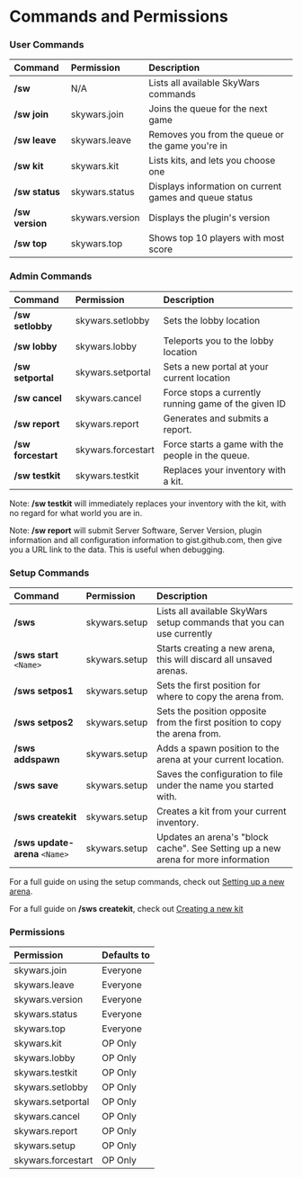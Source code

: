 Commands and Permissions
========================

### User Commands
| Command               | Permission         | Description         |
| :-------------------- | :----------------  | :------------------ |
| **/sw**               | N/A                | Lists all available SkyWars commands |
| **/sw** **join**      | skywars.join       | Joins the queue for the next game |
| **/sw** **leave**     | skywars.leave      | Removes you from the queue or the game you're in |
| **/sw** **kit**       | skywars.kit        | Lists kits, and lets you choose one |
| **/sw** **status**    | skywars.status     | Displays information on current games and queue status |
| **/sw** **version**   | skywars.version    | Displays the plugin's version |
| **/sw** **top**       | skywars.top        | Shows top 10 players with most score |

### Admin Commands

| Command               | Permission         | Description         |
| :-------------------- | :----------------  | :------------------ |
| **/sw** **setlobby**  | skywars.setlobby   | Sets the lobby location |
| **/sw** **lobby**     | skywars.lobby      | Teleports you to the lobby location |
| **/sw** **setportal** | skywars.setportal  | Sets a new portal at your current location |
| **/sw** **cancel**    | skywars.cancel     | Force stops a currently running game of the given ID |
| **/sw** **report**    | skywars.report     | Generates and submits a report. |
| **/sw** **forcestart**| skywars.forcestart | Force starts a game with the people in the queue. |
| **/sw** **testkit**   | skywars.testkit    | Replaces your inventory with a kit. |

Note: **/sw testkit** will immediately replaces your inventory with the kit, with no regard for what world you are in.

Note: **/sw report** will submit Server Software, Server Version, plugin information and all configuration information to gist.github.com, then give you a URL link to the data. This is useful when debugging.

### Setup Commands
| Command               | Permission         | Description         |
| :-------------------- | :----------------  | :------------------ |
| **/sws**              | skywars.setup      | Lists all available SkyWars setup commands that you can use currently |
| **/sws** **start** `<Name>`   | skywars.setup      | Starts creating a new arena, this will discard all unsaved arenas. |
| **/sws** **setpos1**  | skywars.setup      | Sets the first position for where to copy the arena from. |
| **/sws** **setpos2**  | skywars.setup      | Sets the position opposite from the first position to copy the arena from. |
| **/sws** **addspawn** | skywars.setup      | Adds a spawn position to the arena at your current location. |
| **/sws** **save**     | skywars.setup      | Saves the configuration to file under the name you started with. |
| **/sws** **createkit**    | skywars.setup  | Creates a kit from your current inventory. |
| **/sws** **update-arena** `<Name>` | skywars.setup | Updates an arena's "block cache". See Setting up a new arena for more information |

For a full guide on using the setup commands, check out [Setting up a new arena](https://dabo.guru/projects/skywars/creating-an-arena).

For a full guide on **/sws createkit**, check out [Creating a new kit](https://dabo.guru/projects/skywars/creating-a-new-kit)


### Permissions
| Permission        | Defaults to       |
| :---------------- | :---------------- |
| skywars.join      | Everyone          |
| skywars.leave     | Everyone          |
| skywars.version   | Everyone          |
| skywars.status    | Everyone          |
| skywars.top       | Everyone          |
| skywars.kit       | OP Only           |
| skywars.lobby     | OP Only           |
| skywars.testkit   | OP Only           |
| skywars.setlobby  | OP Only           |
| skywars.setportal | OP Only           |
| skywars.cancel    | OP Only           |
| skywars.report    | OP Only           |
| skywars.setup     | OP Only           |
| skywars.forcestart| OP Only           |
